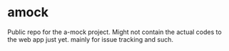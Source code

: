 # amock
Public repo for the a-mock project. Might not contain the actual codes to the web app just yet. mainly for issue tracking and such.
